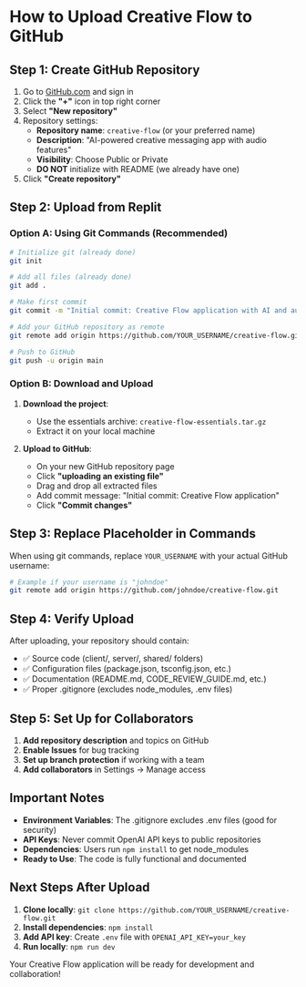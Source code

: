 # How to Upload Creative Flow to GitHub

## Step 1: Create GitHub Repository

1. Go to [GitHub.com](https://github.com) and sign in
2. Click the **"+"** icon in top right corner
3. Select **"New repository"**
4. Repository settings:
   - **Repository name**: `creative-flow` (or your preferred name)
   - **Description**: "AI-powered creative messaging app with audio features"
   - **Visibility**: Choose Public or Private
   - **DO NOT** initialize with README (we already have one)
5. Click **"Create repository"**

## Step 2: Upload from Replit

### Option A: Using Git Commands (Recommended)

```bash
# Initialize git (already done)
git init

# Add all files (already done)
git add .

# Make first commit
git commit -m "Initial commit: Creative Flow application with AI and audio features"

# Add your GitHub repository as remote
git remote add origin https://github.com/YOUR_USERNAME/creative-flow.git

# Push to GitHub
git push -u origin main
```

### Option B: Download and Upload

1. **Download the project**:
   - Use the essentials archive: `creative-flow-essentials.tar.gz`
   - Extract it on your local machine

2. **Upload to GitHub**:
   - On your new GitHub repository page
   - Click **"uploading an existing file"**
   - Drag and drop all extracted files
   - Add commit message: "Initial commit: Creative Flow application"
   - Click **"Commit changes"**

## Step 3: Replace Placeholder in Commands

When using git commands, replace `YOUR_USERNAME` with your actual GitHub username:

```bash
# Example if your username is "johndoe"
git remote add origin https://github.com/johndoe/creative-flow.git
```

## Step 4: Verify Upload

After uploading, your repository should contain:
- ✅ Source code (client/, server/, shared/ folders)
- ✅ Configuration files (package.json, tsconfig.json, etc.)
- ✅ Documentation (README.md, CODE_REVIEW_GUIDE.md, etc.)
- ✅ Proper .gitignore (excludes node_modules, .env files)

## Step 5: Set Up for Collaborators

1. **Add repository description** and topics on GitHub
2. **Enable Issues** for bug tracking
3. **Set up branch protection** if working with a team
4. **Add collaborators** in Settings → Manage access

## Important Notes

- **Environment Variables**: The .gitignore excludes .env files (good for security)
- **API Keys**: Never commit OpenAI API keys to public repositories
- **Dependencies**: Users run `npm install` to get node_modules
- **Ready to Use**: The code is fully functional and documented

## Next Steps After Upload

1. **Clone locally**: `git clone https://github.com/YOUR_USERNAME/creative-flow.git`
2. **Install dependencies**: `npm install`
3. **Add API key**: Create `.env` file with `OPENAI_API_KEY=your_key`
4. **Run locally**: `npm run dev`

Your Creative Flow application will be ready for development and collaboration!
